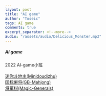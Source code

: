 ```yaml
---
layout: post
title: "AI game"
author: "Toseic"
tags: AI game
comments: true
excerpt_separator: <!--more-->
audio: "/assets/audio/Delicious_Monster.mp3"
---
```

##### AI game
2022 AI-game小班<br><br>
[迷你斗地主(Minidoudizhu)](https://toseic.github.io/2022/04/14/Minidoudizhu.html)<br>
[国标麻将(GB-Mahjong)](https://toseic.github.io/2022/05/24/GB_Mahjong.html)<br>
[将军棋(Magic-Generals)](https://toseic.github.io/2022/07/01/Magic_generals.html)
